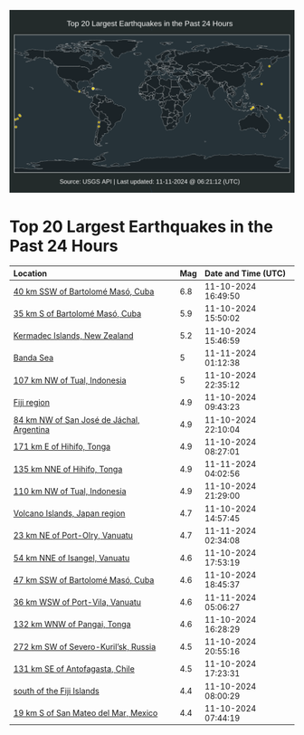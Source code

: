 ![Map](./map.png)

# Top 20 Largest Earthquakes in the Past 24 Hours

| Location | Mag | Date and Time (UTC) |
|:---|:---|:---|
| [40 km SSW of Bartolomé Masó, Cuba](https://earthquake.usgs.gov/earthquakes/eventpage/us7000nr0v) | 6.8 | 11-10-2024 16:49:50 |
| [35 km S of Bartolomé Masó, Cuba](https://earthquake.usgs.gov/earthquakes/eventpage/us7000nr0n) | 5.9 | 11-10-2024 15:50:02 |
| [Kermadec Islands, New Zealand](https://earthquake.usgs.gov/earthquakes/eventpage/us7000nr0k) | 5.2 | 11-10-2024 15:46:59 |
| [Banda Sea](https://earthquake.usgs.gov/earthquakes/eventpage/us7000nr2z) | 5 | 11-11-2024 01:12:38 |
| [107 km NW of Tual, Indonesia](https://earthquake.usgs.gov/earthquakes/eventpage/us7000nr2k) | 5 | 11-10-2024 22:35:12 |
| [Fiji region](https://earthquake.usgs.gov/earthquakes/eventpage/us7000nqzm) | 4.9 | 11-10-2024 09:43:23 |
| [84 km NW of San José de Jáchal, Argentina](https://earthquake.usgs.gov/earthquakes/eventpage/us7000nr2d) | 4.9 | 11-10-2024 22:10:04 |
| [171 km E of Hihifo, Tonga](https://earthquake.usgs.gov/earthquakes/eventpage/us7000nqz1) | 4.9 | 11-10-2024 08:27:01 |
| [135 km NNE of Hihifo, Tonga](https://earthquake.usgs.gov/earthquakes/eventpage/us7000nr3j) | 4.9 | 11-11-2024 04:02:56 |
| [110 km NW of Tual, Indonesia](https://earthquake.usgs.gov/earthquakes/eventpage/us7000nr2a) | 4.9 | 11-10-2024 21:29:00 |
| [Volcano Islands, Japan region](https://earthquake.usgs.gov/earthquakes/eventpage/us7000nr0g) | 4.7 | 11-10-2024 14:57:45 |
| [23 km NE of Port-Olry, Vanuatu](https://earthquake.usgs.gov/earthquakes/eventpage/us7000nr37) | 4.7 | 11-11-2024 02:34:08 |
| [54 km NNE of Isangel, Vanuatu](https://earthquake.usgs.gov/earthquakes/eventpage/us7000nr10) | 4.6 | 11-10-2024 17:53:19 |
| [47 km SSW of Bartolomé Masó, Cuba](https://earthquake.usgs.gov/earthquakes/eventpage/us7000nr1g) | 4.6 | 11-10-2024 18:45:37 |
| [36 km WSW of Port-Vila, Vanuatu](https://earthquake.usgs.gov/earthquakes/eventpage/us7000nr3r) | 4.6 | 11-11-2024 05:06:27 |
| [132 km WNW of Pangai, Tonga](https://earthquake.usgs.gov/earthquakes/eventpage/us7000nr0q) | 4.6 | 11-10-2024 16:28:29 |
| [272 km SW of Severo-Kuril’sk, Russia](https://earthquake.usgs.gov/earthquakes/eventpage/us7000nr26) | 4.5 | 11-10-2024 20:55:16 |
| [131 km SE of Antofagasta, Chile](https://earthquake.usgs.gov/earthquakes/eventpage/us7000nr0y) | 4.5 | 11-10-2024 17:23:31 |
| [south of the Fiji Islands](https://earthquake.usgs.gov/earthquakes/eventpage/us7000nqyr) | 4.4 | 11-10-2024 08:00:29 |
| [19 km S of San Mateo del Mar, Mexico](https://earthquake.usgs.gov/earthquakes/eventpage/us7000nqyk) | 4.4 | 11-10-2024 07:44:19 |
